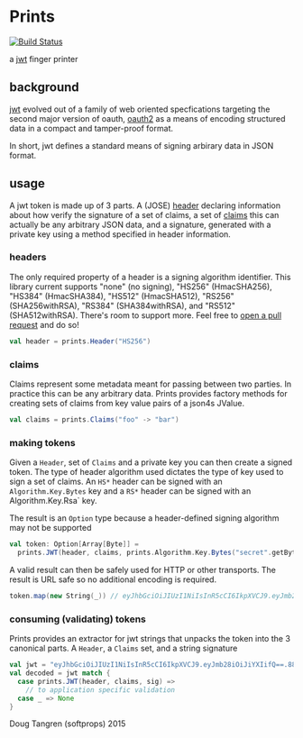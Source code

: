 # Prints

[![Build Status](https://travis-ci.org/softprops/prints.svg)](https://travis-ci.org/softprops/prints)

a [jwt](https://tools.ietf.org/html/draft-ietf-oauth-json-web-token-32) finger printer

## background

[jwt](https://tools.ietf.org/html/draft-ietf-oauth-json-web-token-32) evolved out of a family of web oriented specfications targeting the second major version of oauth, [oauth2](http://oauth.net/2/) as a means of encoding structured data in a compact and tamper-proof format.

In short, jwt defines a standard means of signing arbirary data in JSON format.

## usage

A jwt token is made up of 3 parts. A (JOSE) [header](https://tools.ietf.org/html/draft-ietf-oauth-json-web-token-32#section-5) declaring information about how verify the signature of a set of claims, a set of [claims](https://tools.ietf.org/html/draft-ietf-oauth-json-web-token-32#section-4) this can actually be any arbitrary JSON data, and a signature, generated with a private key using a method specified in header information.

### headers

The only required property of a header is a signing algorithm identifier. This library current supports "none" (no signing), "HS256" (HmacSHA256), "HS384" (HmacSHA384), "HS512" (HmacSHA512), "RS256" (SHA256withRSA), "RS384" (SHA384withRSA), and "RS512" (SHA512withRSA). There's room to support more. Feel free to [open a pull request](https://github.com/softprops/prints/pulls) and do so!

```scala
val header = prints.Header("HS256")
```

### claims

Claims represent some metadata meant for passing between two parties. In practice this can be any arbitrary data. Prints provides factory methods for creating sets of claims from key value pairs of a json4s JValue.

```scala
val claims = prints.Claims("foo" -> "bar")
```

### making tokens

Given a `Header`, set of `Claims` and a private key you can then create a signed token. The type of header algorithm used dictates the type of key used
to sign a set of claims. An `HS*` header can be signed with an `Algorithm.Key.Bytes` key and a `RS*` header can be signed with an Algorithm.Key.Rsa` key.

The result is an `Option` type because a header-defined signing algorithm may not be supported

```scala
val token: Option[Array[Byte]] =
  prints.JWT(header, claims, prints.Algorithm.Key.Bytes("secret".getBytes))
```

A valid result can then be safely used for HTTP or other transports. The result is URL safe so no additional encoding is required.

```scala
token.map(new String(_)) // eyJhbGciOiJIUzI1NiIsInR5cCI6IkpXVCJ9.eyJmb28iOiJiYXIifQ==.88HN1LmGMYQTD4CYwnOoM9EqFWqSv6G1kkGI0EjNOmA=
```

### consuming (validating) tokens

Prints provides an extractor for jwt strings that unpacks the token into the 3 canonical parts. A `Header`, a `Claims` set, and a string signature

```scala
val jwt = "eyJhbGciOiJIUzI1NiIsInR5cCI6IkpXVCJ9.eyJmb28iOiJiYXIifQ==.88HN1LmGMYQTD4CYwnOoM9EqFWqSv6G1kkGI0EjNOmA="
val decoded = jwt match {
  case prints.JWT(header, claims, sig) =>
    // to application specific validation
  case _ => None
}
```

Doug Tangren (softprops) 2015

